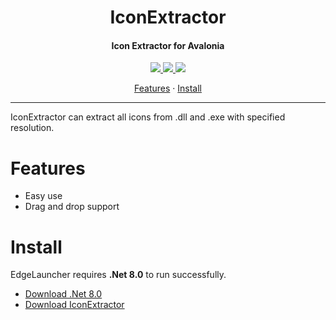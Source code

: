 <h1 align="center">IconExtractor</h1>
<h4 align="center">Icon Extractor for Avalonia</h4>

<p align="center">
  <a href="https://opensource.org/licenses/MIT">
    <img src="http://img.shields.io/badge/License-MIT%20License-1e90ff.svg"/>
  </a>
  <a href="https://dotnet.microsoft.com">
    <img src="http://img.shields.io/badge/.Net-8.0-1e90ff.svg"/>
  </a>
  <a href="https://avaloniaui.net">
    <img src="http://img.shields.io/badge/Avalonia-11.1-1e90ff.svg"/>
  </a>
</p>

<p align="center">
  <a href="#features">Features</a> ·
  <a href="#install">Install</a>
</p>

---

IconExtractor can extract all icons from .dll and .exe with specified resolution.

# Features

- Easy use
- Drag and drop support

# Install

EdgeLauncher requires **.Net 8.0** to run successfully.

- [Download .Net 8.0](https://dotnet.microsoft.com/zh-cn/download/dotnet/8.0/runtime)
- [Download IconExtractor](https://github.com/suoyukii/IconExtractor/releases)